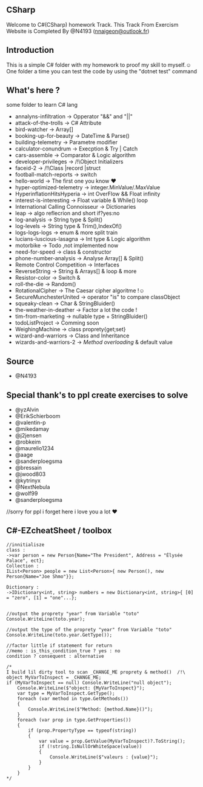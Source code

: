 ## CSharp
Welcome to C#(CSharp) homework Track.
    This Track From Exercism Website is Completed By @N4193 (nnaigeon@outlook.fr)

## Introduction
This is a simple C# folder with my homework to proof my skill to myself.☺
One folder a time you can test the code by using the "dotnet test" command 

## What's here ?
some folder to learn C# lang 
- annalyns-infiltration             -> Opperator "&&" and "||" 
- attack-of-the-trolls              -> C# Attribute
- bird-watcher                      -> Array[]
- booking-up-for-beauty             -> DateTime & Parse()
- building-telemetry                -> Parametre modifier
- calculator-conundrum              -> Execption & Try | Catch 
- cars-assemble                     -> Comparator & Logic algorithm
- developer-privileges              ->  /!\Object Initializers
- faceid-2                          ->  /!\Class |record |struct
- football-match-reports            -> switch 
- hello-world                       -> The first one you know ♥
- hyper-optimized-telemetry         -> integer.MinValue/.MaxValue
- HyperinflationHitsHyperia         -> int OverFlow && Float infinity 
- interest-is-interesting           -> Float variable & While() loop   
- International Calling Connoisseur -> Dictionaries
- leap                              -> algo reflecrion and short if?yes:no
- log-analysis                      -> String type & Split() 
- log-levels                        -> String type & Trim(),IndexOf()
- logs-logs-logs                    -> enum & more split train
- lucians-luscious-lasagna          -> Int type & Logic algorithm
- motorbike                         -> Todo ,not implemented now 
- need-for-speed                    -> class & constructor
- phone-number-analysis             -> Analyse Array[] & Split()
- Remote Control Competition        -> Interfaces
- ReverseString                     -> String & Arrays[] & loop & more 
- Resistor-color                    -> Switch & 
- roll-the-die                      -> Random()
- RotationalCipher                  -> The Caesar cipher algoritme !☺
- SecureMunchesterUnited            -> operator "is" to compare classObject
- squeaky-clean                     -> Char & StringBluider()
- the-weather-in-deather            -> Factor a lot the code ! 
- tim-from-marketing                -> nullable type + StringBluider()
- todoListProject                   ->  Comming soon
- WeighingMachine                   -> class proprety{get;set}
- wizard-and-warriors               -> Class and Inheritance
- wizards-and-warriors-2            -> _Method overloading_ & default value 

## Source
- @N4193

## Special thank's to ppl create exercises to solve 
- @yzAlvin
- @ErikSchierboom
- @valentin-p
- @mikedamay
- @j2jensen
- @robkeim
- @maurelio1234
- @aage
- @sanderploegsma
- @bressain
- @jwood803
- @kytrinyx
- @NextNebula
- @wolf99
- @sanderploegsma

//sorry for ppl i forget here i love you a lot ♥

## C#-EZcheatSheet / toolbox
    //innitialisze
    class :
    ->var person = new Person{Name="The President", Address = "Élysée Palace", ect};
    Collection :
    IList<Person> people = new List<Person>{ new Person(), new Person{Name="Joe Shmo"}};

    Dictionary :
    ->IDictionary<int, string> numbers = new Dictionary<int, string>{ [0] = "zero", [1] = "one"...};


    //output the proprety "year" from Variable "toto"
    Console.WriteLine(toto.year);

    //output the type of the proprety "year" from Variable "toto"
    Console.WriteLine(toto.year.GetType());

    //factor little if statement for return
    //memo : is_this_condition_true ? yes : no
    condition ? consequent : alternative

    /*
    I build lil dirty tool to scan _CHANGE_ME proprety & method()  /!\
    object MyVarToInspect = _CHANGE_ME;           
    if (MyVarToInspect == null) Console.WriteLine("null object");
        Console.WriteLine($"object: {MyVarToInspect}");
        var type = MyVarToInspect.GetType(); 
        foreach (var method in type.GetMethods())
        {
            Console.WriteLine($"Method: {method.Name}()");
        }
        foreach (var prop in type.GetProperties())
        {
            if (prop.PropertyType == typeof(string))
            {
                var value = prop.GetValue(MyVarToInspect)?.ToString();
                if (!string.IsNullOrWhiteSpace(value))
                {
                    Console.WriteLine($"valeurs : {value}");
                }
            }
        }
    */
